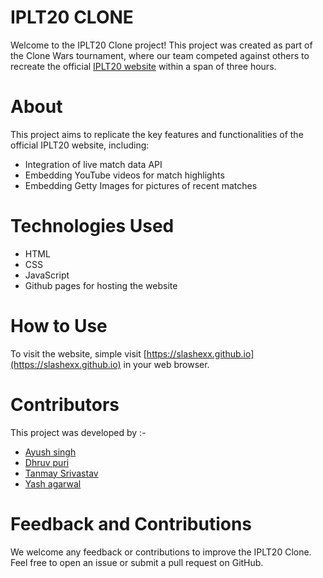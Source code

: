 # IPLT20 CLONE
Welcome to the IPLT20 Clone project! This project was created as part of the Clone Wars tournament, where our team competed against others to recreate the official [IPLT20 website](https://iplt20.com) within a span of three hours.

# About
This project aims to replicate the key features and functionalities of the official IPLT20 website, including:

- Integration of live match data API
- Embedding YouTube videos for match highlights
- Embedding Getty Images for pictures of recent matches

# Technologies Used

- HTML
- CSS
- JavaScript
- Github pages for hosting the website

# How to Use

To visit the website, simple visit [https://slashexx.github.io](https://slashexx.github.io) in your web browser.

# Contributors

This project was developed by :-
- [Ayush singh](https://github.com/ayush1009208)
- [Dhruv puri](https://github.com/slashexx)
- [Tanmay Srivastav](https://github.com/tanmay0996)
- [Yash agarwal](https://github.com/2004yash)

# Feedback and Contributions
We welcome any feedback or contributions to improve the IPLT20 Clone. Feel free to open an issue or submit a pull request on GitHub.
